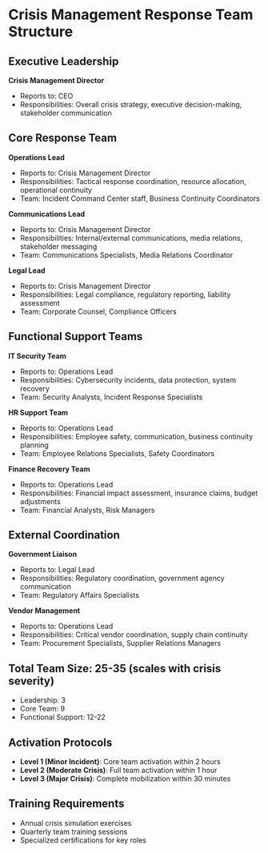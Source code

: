 # Crisis Management Response Team Structure

## Executive Leadership
**Crisis Management Director**
- Reports to: CEO
- Responsibilities: Overall crisis strategy, executive decision-making, stakeholder communication

## Core Response Team
**Operations Lead**
- Reports to: Crisis Management Director
- Responsibilities: Tactical response coordination, resource allocation, operational continuity
- Team: Incident Command Center staff, Business Continuity Coordinators

**Communications Lead**
- Reports to: Crisis Management Director
- Responsibilities: Internal/external communications, media relations, stakeholder messaging
- Team: Communications Specialists, Media Relations Coordinator

**Legal Lead**
- Reports to: Crisis Management Director
- Responsibilities: Legal compliance, regulatory reporting, liability assessment
- Team: Corporate Counsel, Compliance Officers

## Functional Support Teams
**IT Security Team**
- Reports to: Operations Lead
- Responsibilities: Cybersecurity incidents, data protection, system recovery
- Team: Security Analysts, Incident Response Specialists

**HR Support Team**
- Reports to: Operations Lead
- Responsibilities: Employee safety, communication, business continuity planning
- Team: Employee Relations Specialists, Safety Coordinators

**Finance Recovery Team**
- Reports to: Operations Lead
- Responsibilities: Financial impact assessment, insurance claims, budget adjustments
- Team: Financial Analysts, Risk Managers

## External Coordination
**Government Liaison**
- Reports to: Legal Lead
- Responsibilities: Regulatory coordination, government agency communication
- Team: Regulatory Affairs Specialists

**Vendor Management**
- Reports to: Operations Lead
- Responsibilities: Critical vendor coordination, supply chain continuity
- Team: Procurement Specialists, Supplier Relations Managers

## Total Team Size: 25-35 (scales with crisis severity)
- Leadership: 3
- Core Team: 9
- Functional Support: 12-22

## Activation Protocols
- **Level 1 (Minor Incident)**: Core team activation within 2 hours
- **Level 2 (Moderate Crisis)**: Full team activation within 1 hour
- **Level 3 (Major Crisis)**: Complete mobilization within 30 minutes

## Training Requirements
- Annual crisis simulation exercises
- Quarterly team training sessions
- Specialized certifications for key roles
